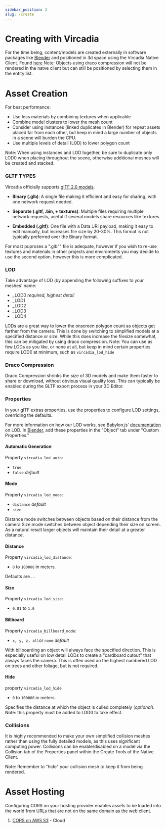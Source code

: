 ```yaml
---
sidebar_position: 2
slug: /create
---
```


# Creating with Vircadia

For the time being, content/models are created externally in software packages like [Blender](https://www.blender.org/) and positioned in 3d space using the Vircadia Native Client. Found [here](https://github.com/vircadia/vircadia-native-core/releases/download/2022.1.2/Vircadia-2022.1.2-6791899-Selene.exe)
Note: Objects using draco compression will not be rendered in the natve client but can still be positioned by selecting them in the entity list.

# Asset Creation

For best performance:

* Use less materials by combining textures when applicable
* Combine model clusters to lower the mesh count
* Consider using instances (linked duplicates in Blender) for repeat assets placed far from each other, but keep in mind a large number of objects in a scene will burden the CPU.
* Use multiple levels of detail (LOD) to lower polygon count

Note: When using instances and LOD together, be sure to duplicate only LOD0 when placing throughout the scene, otherwise additional meshes will be created and stacked.

### GLTF TYPES

Vircadia officially supports [glTF 2.0 models](https://www.khronos.org/gltf/).

- **Binary (.glb)**: A single file making it efficient and easy for sharing, with one network request needed.

- **Separate (.gltf, .bin, + textures)**: Multiple files requiring multiple network requests, useful if several models share resources like textures.

- **Embedded (.gltf)**: One file with a Data URI payload, making it easy to edit manually, but increases file size by 20-30%. This format is not typically preferred over the Binary format.

For most puproses a ".glb"" file is adequate, however if you wish to re-use textures and materials in other projects and enviroments  you may decide to use the second option, however this is more complicated.

### LOD

Take advantage of LOD (by appending the following suffixes to your meshes' name:

* _LOD0 *required, highest detail*
* _LOD1
* _LOD2
* _LOD3
* _LOD4

LODs are a great way to lower the onscreen polygon count as objects get farther from the camera.  This is done by switching to simplified models at a specified distance or size. While this does increase the filesize somewhat, this can be mitigated by using draco compression.
Note: You can use as few LODs as you like, or none at all, but keep in mind certain properties require LOD0 at minimum, such as ``vircadia_lod_hide``



### Draco Compression

Draco Compression shrinks the size of 3D models and make them faster to share or download, without obvious visual quality loss. This can typically be enabled during the GLTF export process in your 3D Editor.



### Properties

In your glTF extras properties, use the properties to configure LOD settings, overriding the defaults.

For more information on how our LOD works, see Babylon.js' [documentation](https://doc.babylonjs.com/features/featuresDeepDive/mesh/LOD) on LOD.
In [Blender](https://www.blender.org/), add these properties in the "Object" tab under "Custom Properties."

#### Automatic Generation

Property `vircadia_lod_auto`:

* `true`
* `false` *default*

#### Mode

Property `vircadia_lod_mode`:

* `distance` *default*
* `size`

Distance mode switches between objects based on their distance from the camera
Size mode switches between object depending their size on screen. As a natural result larger objects will maintain their detail at a greater distance.

#### Distance

Property `vircadia_lod_distance`:

* `0` to `100000` in meters.

Defaults are ...

#### Size

Property `vircadia_lod_size`:

* `0.01` to `1.0`

#### Billboard

Property `vircadia_billboard_mode`:

- `x, y, z, all`or `none` *default*

With billboarding an object will always face the specified direction. This is especially useful on low detail LODs to create a "cardboard cutout" that always faces the camera. This is often used on the highest numbered LOD on trees and other foliage, but is not required.

#### Hide

property  `vircadia_lod_hide`

- `0` to `100000` in meters.

Specifies the distance at which the object is culled completely (*optional*).
Note: this property must be added to LOD0 to take effect.

### Collisions

It is highly recommended to make your own simplified collision meshes rather than using the fully detailed models, as this uses significant computing power.  Collisions can be enable/disabled on a model via the Collision tab of the Properties panel within the Create Tools of the Native Client.


Note: Remember to "hide" your collision mesh to keep it from being rendered.

# Asset Hosting

Configuring CORS on your hosting provider enables assets to be loaded into the world from URLs that are not on the same domain as the web client.

1. [CORS on AWS S3](https://www.dynatrace.com/support/help/setup-and-configuration/setup-on-cloud-platforms/amazon-web-services/set-up-cors-in-amazon-s3) - Cloud
